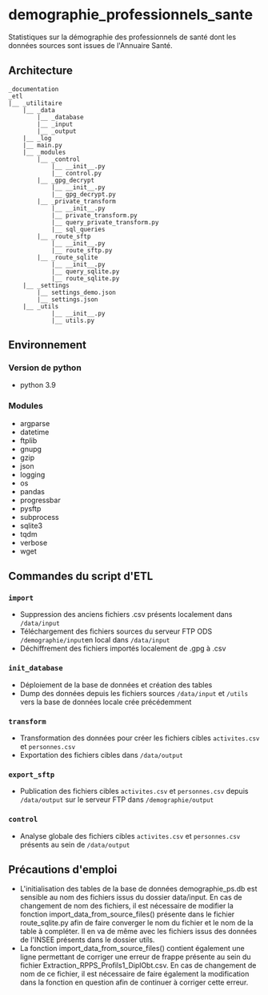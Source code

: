 # demographie_professionnels_sante
Statistiques sur la démographie des professionnels de santé dont les données sources sont issues de l'Annuaire Santé.

## Architecture

```
_documentation
_etl
|__ _utilitaire
    |__ _data
        |__ _database
        |__ _input
        |__ _output
    |__ _log
    |__ main.py
    |__ _modules
        |__ _control
            |__ __init__.py
            |__ control.py
        |__ _gpg_decrypt
            |__ __init__.py
            |__ gpg_decrypt.py
        |__ _private_transform
            |__ __init__.py
            |__ private_transform.py
            |__ query_private_transform.py
            |__ sql_queries
        |__ _route_sftp
            |__ __init__.py
            |__ route_sftp.py
        |__ _route_sqlite
            |__ __init__.py
            |__ query_sqlite.py
            |__ route_sqlite.py
    |__ _settings
        |__ settings_demo.json
        |__ settings.json
    |__ _utils
            |__ __init__.py
            |__ utils.py
```

## Environnement
### Version de python
* python 3.9
### Modules
* argparse
* datetime
* ftplib
* gnupg
* gzip
* json
* logging
* os
* pandas
* progressbar
* pysftp
* subprocess
* sqlite3
* tqdm
* verbose
* wget


## Commandes du script d'ETL
### `import`
* Suppression des anciens fichiers .csv présents localement dans `/data/input`
* Téléchargement des fichiers sources du serveur FTP ODS `/demographie/input`en local dans `/data/input`
* Déchiffrement des fichiers importés localement de .gpg à .csv

### `init_database`
* Déploiement de la base de données et création des tables
* Dump des données depuis les fichiers sources `/data/input` et `/utils` vers la base de données locale crée précédemment

### `transform`
* Transformation des données pour créer les fichiers cibles `activites.csv` et `personnes.csv`
* Exportation des fichiers cibles dans `/data/output`

### `export_sftp`
* Publication des fichiers cibles `activites.csv` et `personnes.csv` depuis `/data/output` sur le serveur FTP dans `/demographie/output`

### `control`
* Analyse globale des fichiers cibles `activites.csv` et `personnes.csv` présents au sein de `/data/output`


## Précautions d'emploi
* L'initialisation des tables de la base de données demographie_ps.db est sensible au nom des fichiers issus du dossier data/input. En cas de changement de nom des fichiers, il est nécessaire de modifier la fonction import_data_from_source_files() présente dans le fichier route_sqlite.py afin de faire converger le nom du fichier et le nom de la table à compléter. Il en va de même avec les fichiers issus des données de l'INSEE présents dans le dossier utils.
* La fonction import_data_from_source_files() contient également une ligne permettant de corriger une erreur de frappe présente au sein du fichier Extraction_RPPS_Profils1_DiplObt.csv. En cas de changement de nom de ce fichier, il est nécessaire de faire également la modification dans la fonction en question afin de continuer à corriger cette erreur.
